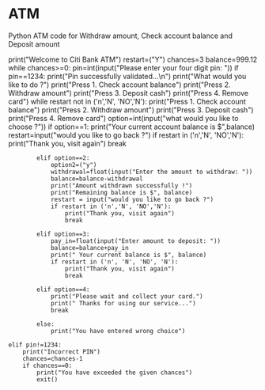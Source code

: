 # ATM

Python ATM code for Withdraw amount, Check account balance and Deposit amount

print("Welcome to Citi Bank ATM")
restart=("Y")
chances=3
balance=999.12
while chances>=0:
    pin=int(input("Please enter your four digit pin: "))
    if pin==1234:
        print("Pin successfully validated...\n")
        print("What would you like to do ?")
        print("Press 1. Check account balance")
        print("Press 2. Withdraw amount")
        print("Press 3. Deposit cash")
        print("Press 4. Remove card")
        while restart not in ('n','N', 'NO','N'):
            print("Press 1. Check account balance")
            print("Press 2. Withdraw amount")
            print("Press 3. Deposit cash")
            print("Press 4. Remove card")
            option=int(input("what would you like to choose ?"))
            if option==1:
                print("Your current account balance is $",balance)
                restart=input("would you like to go back ?")
                if restart in ('n','N', 'NO','N'):
                    print("Thank you, visit again")
                    break

            elif option==2:
                option2=("y")
                withdrawal=float(input("Enter the amount to withdraw: "))
                balance=balance-withdrawal
                print("Amount withdrawn successfully !")
                print("Remaining balance is $", balance)
                restart = input("would you like to go back ?")
                if restart in ('n','N', 'NO','N'):
                    print("Thank you, visit again")
                    break

            elif option==3:
                pay_in=float(input("Enter amount to deposit: "))
                balance=balance+pay_in
                print(" Your current balance is $", balance)
                if restart in ('n', 'N', 'NO', 'N'):
                    print("Thank you, visit again")
                    break

            elif option==4:
                print("Please wait and collect your card.")
                print(" Thanks for using our service...")
                break

            else:
                print("You have entered wrong choice")

    elif pin!=1234:
        print("Incorrect PIN")
        chances=chances-1
        if chances==0:
            print("You have exceeded the given chances")
            exit()
